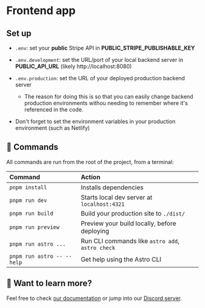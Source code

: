 # Frontend app

## Set up

-   `.env`: set your **public** Stripe API in **PUBLIC_STRIPE_PUBLISHABLE_KEY**
-   `.env.development`: set the URL/port of your local backend server in **PUBLIC_API_URL** (likely http://localhost:8080)
-   `.env.production`: set the URL of your deployed production backend server

    -   The reason for doing this is so that you can easily change backend production environments withou needing to remember where it's referenced in the code.

-   Don't forget to set the environment variables in your production environment (such as Netlify)

## 🧞 Commands

All commands are run from the root of the project, from a terminal:

| Command                    | Action                                           |
| :------------------------- | :----------------------------------------------- |
| `pnpm install`             | Installs dependencies                            |
| `pnpm run dev`             | Starts local dev server at `localhost:4321`      |
| `pnpm run build`           | Build your production site to `./dist/`          |
| `pnpm run preview`         | Preview your build locally, before deploying     |
| `pnpm run astro ...`       | Run CLI commands like `astro add`, `astro check` |
| `pnpm run astro -- --help` | Get help using the Astro CLI                     |

## 👀 Want to learn more?

Feel free to check [our documentation](https://docs.astro.build) or jump into our [Discord server](https://astro.build/chat).
